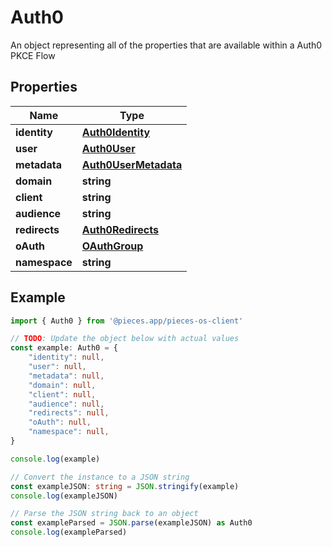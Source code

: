 
# Auth0

An object representing all of the properties that are available within a Auth0 PKCE Flow

## Properties

Name | Type
------------ | -------------
**identity** | [**Auth0Identity**](Auth0Identity)
**user** | [**Auth0User**](Auth0User)
**metadata** | [**Auth0UserMetadata**](Auth0UserMetadata)
**domain** | **string**
**client** | **string**
**audience** | **string**
**redirects** | [**Auth0Redirects**](Auth0Redirects)
**oAuth** | [**OAuthGroup**](OAuthGroup)
**namespace** | **string**

## Example

```typescript
import { Auth0 } from '@pieces.app/pieces-os-client'

// TODO: Update the object below with actual values
const example: Auth0 = {
    "identity": null,
    "user": null,
    "metadata": null,
    "domain": null,
    "client": null,
    "audience": null,
    "redirects": null,
    "oAuth": null,
    "namespace": null,
}

console.log(example)

// Convert the instance to a JSON string
const exampleJSON: string = JSON.stringify(example)
console.log(exampleJSON)

// Parse the JSON string back to an object
const exampleParsed = JSON.parse(exampleJSON) as Auth0
console.log(exampleParsed)
```


